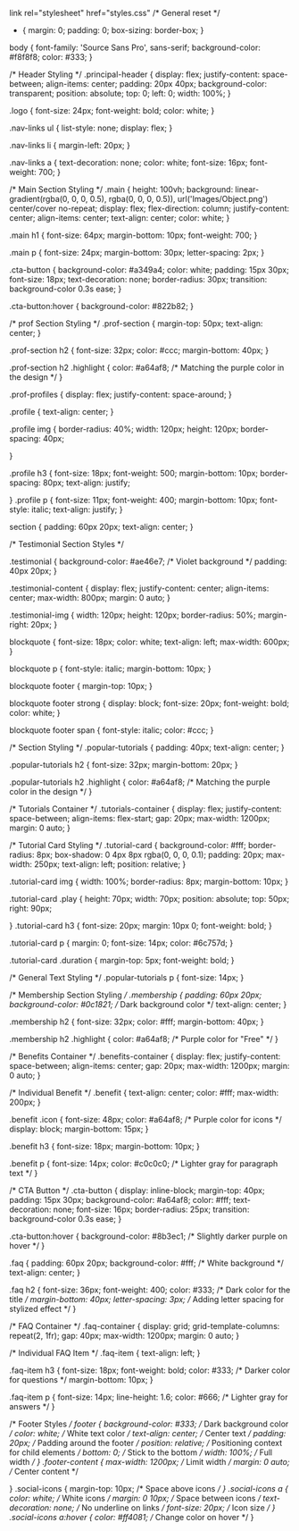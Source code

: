  link rel="stylesheet" href="styles.css"
 /* General reset */
* {
    margin: 0;
    padding: 0;
    box-sizing: border-box;
}

body {
    font-family: 'Source Sans Pro', sans-serif;
    background-color: #f8f8f8;
    color: #333;
}

/* Header Styling */
.principal-header {
    display: flex;
    justify-content: space-between;
    align-items: center;
    padding: 20px 40px;
    background-color: transparent;
    position: absolute;
    top: 0;
    left: 0;
    width: 100%;
}

.logo {
    font-size: 24px;
    font-weight: bold;
    color: white;
}

.nav-links ul {
    list-style: none;
    display: flex;
}

.nav-links li {
    margin-left: 20px;
}

.nav-links a {
    text-decoration: none;
    color: white;
    font-size: 16px;
    font-weight: 700;
}

/* Main Section Styling */
.main {
    height: 100vh;
    background: linear-gradient(rgba(0, 0, 0, 0.5), rgba(0, 0, 0, 0.5)), url('Images/Object.png') center/cover no-repeat;
    display: flex;
    flex-direction: column;
    justify-content: center;
    align-items: center;
    text-align: center;
    color: white;
}

.main h1 {
    font-size: 64px;
    margin-bottom: 10px;
    font-weight: 700;
}

.main p {
    font-size: 24px;
    margin-bottom: 30px;
    letter-spacing: 2px;
}

.cta-button {
    background-color: #a349a4;
    color: white;
    padding: 15px 30px;
    font-size: 18px;
    text-decoration: none;
    border-radius: 30px;
    transition: background-color 0.3s ease;
}

.cta-button:hover {
    background-color: #822b82;
}

/* prof Section Styling */
.prof-section {
    margin-top: 50px;
    text-align: center;
}

.prof-section h2 {
    font-size: 32px;
    color: #ccc;
    margin-bottom: 40px; 
}

.prof-section h2 .highlight {
    color: #a64af8; /* Matching the purple color in the design */
  }
  
.prof-profiles {
    display: flex;
    justify-content: space-around;
}

.profile {
    text-align: center;
}

.profile img {
    border-radius: 40%;
    width: 120px;
    height: 120px;
    border-spacing: 40px;
    
}

.profile h3 {
    font-size: 18px;
    font-weight: 500;
    margin-bottom: 10px;
    border-spacing: 80px;
    text-align: justify;
    

}
.profile p {
    font-size: 11px;
    font-weight: 400;
    margin-bottom: 10px;
    font-style: italic;
    text-align: justify;
}


section {
    padding: 60px 20px;
    text-align: center;
}

/* Testimonial Section Styles */

.testimonial {
    background-color: #ae46e7; /* Violet background */
    padding: 40px 20px;
}

.testimonial-content {
    display: flex;
    justify-content: center;
    align-items: center;
    max-width: 800px;
    margin: 0 auto;
}

.testimonial-img {
    width: 120px;
    height: 120px;
    border-radius: 50%;
    margin-right: 20px;
}

blockquote {
    font-size: 18px;
    color: white;
    text-align: left;
    max-width: 600px;
}

blockquote p {
    font-style: italic;
    margin-bottom: 10px;
}

blockquote footer {
    margin-top: 10px;
}

blockquote footer strong {
    display: block;
    font-size: 20px;
    font-weight: bold;
    color: white;
}

blockquote footer span {
    font-style: italic;
    color: #ccc;
}

/* Section Styling */
.popular-tutorials {
    padding: 40px;
    text-align: center;
  }
  
  .popular-tutorials h2 {
    font-size: 32px;
    margin-bottom: 20px;
  }
  
  .popular-tutorials h2 .highlight {
    color: #a64af8; /* Matching the purple color in the design */
  }
  
  /* Tutorials Container */
  .tutorials-container {
    display: flex;
    justify-content: space-between;
    align-items: flex-start;
    gap: 20px;
    max-width: 1200px;
    margin: 0 auto;
  }
  
  /* Tutorial Card Styling */
  .tutorial-card {
    background-color: #fff;
    border-radius: 8px;
    box-shadow: 0 4px 8px rgba(0, 0, 0, 0.1);
    padding: 20px;
    max-width: 250px;
    text-align: left;
    position: relative;
  }
  
  .tutorial-card img {
    width: 100%;
    border-radius: 8px;
    margin-bottom: 10px;
  }
  
  .tutorial-card .play {
   height: 70px;
    width: 70px;
    position: absolute;
    top: 50px;
    right: 90px;
    
  }
  .tutorial-card h3 {
    font-size: 20px;
    margin: 10px 0;
    font-weight: bold;
  }
  
  .tutorial-card p {
    margin: 0;
    font-size: 14px;
    color: #6c757d;
  }
  
  .tutorial-card .duration {
    margin-top: 5px;
    font-weight: bold;
  }
  
  /* General Text Styling */
  .popular-tutorials p {
    font-size: 14px;
  }
  
  /* Membership Section Styling */
.membership {
    padding: 60px 20px;
    background-color: #0c1821; /* Dark background color */
    text-align: center;
  }
  
  .membership h2 {
    font-size: 32px;
    color: #fff;
    margin-bottom: 40px;
  }
  
  .membership h2 .highlight {
    color: #a64af8; /* Purple color for "Free" */
  }
  
  /* Benefits Container */
  .benefits-container {
    display: flex;
    justify-content: space-between;
    align-items: center;
    gap: 20px;
    max-width: 1200px;
    margin: 0 auto;
  }
  
  /* Individual Benefit */
  .benefit {
    text-align: center;
    color: #fff;
    max-width: 200px;
  }
  
  .benefit .icon {
    font-size: 48px;
    color: #a64af8; /* Purple color for icons */
    display: block;
    margin-bottom: 15px;
  }
  
  .benefit h3 {
    font-size: 18px;
    margin-bottom: 10px;
  }
  
  .benefit p {
    font-size: 14px;
    color: #c0c0c0; /* Lighter gray for paragraph text */
  }
  
  /* CTA Button */
  .cta-button {
    display: inline-block;
    margin-top: 40px;
    padding: 15px 30px;
    background-color: #a64af8;
    color: #fff;
    text-decoration: none;
    font-size: 16px;
    border-radius: 25px;
    transition: background-color 0.3s ease;
  }
  
  .cta-button:hover {
    background-color: #8b3ec1; /* Slightly darker purple on hover */
  }
  

.faq {
    padding: 60px 20px;
    background-color: #fff; /* White background */
    text-align: center;
  }
  
  .faq h2 {
    font-size: 36px;
    font-weight: 400;
    color: #333; /* Dark color for the title */
    margin-bottom: 40px;
    letter-spacing: 3px; /* Adding letter spacing for stylized effect */
  }
  
  /* FAQ Container */
  .faq-container {
    display: grid;
    grid-template-columns: repeat(2, 1fr);
    gap: 40px;
    max-width: 1200px;
    margin: 0 auto;
  }
  
  /* Individual FAQ Item */
  .faq-item {
    text-align: left;
  }
  
  .faq-item h3 {
    font-size: 18px;
    font-weight: bold;
    color: #333; /* Darker color for questions */
    margin-bottom: 10px;
  }
  
  .faq-item p {
    font-size: 14px;
    line-height: 1.6;
    color: #666; /* Lighter gray for answers */
  }
  
/* Footer Styles */
footer {
    background-color: #333; /* Dark background color */
    color: white; /* White text color */
    text-align: center; /* Center text */
    padding: 20px; /* Padding around the footer */
    position: relative; /* Positioning context for child elements */
    bottom: 0; /* Stick to the bottom */
    width: 100%; /* Full width */
}
.footer-content {
    max-width: 1200px; /* Limit width */
    margin: 0 auto; /* Center content */
    
    
}
.social-icons {
    margin-top: 10px; /* Space above icons */
}
.social-icons a {
    color: white; /* White icons */
    margin: 0 10px; /* Space between icons */
    text-decoration: none; /* No underline on links */
    font-size: 20px; /* Icon size */
}
.social-icons a:hover {
    color: #ff4081; /* Change color on hover */
}